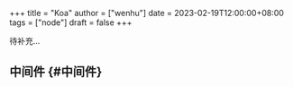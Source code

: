 +++
title = "Koa"
author = ["wenhu"]
date = 2023-02-19T12:00:00+08:00
tags = ["node"]
draft = false
+++

待补充...


## 中间件 {#中间件}
